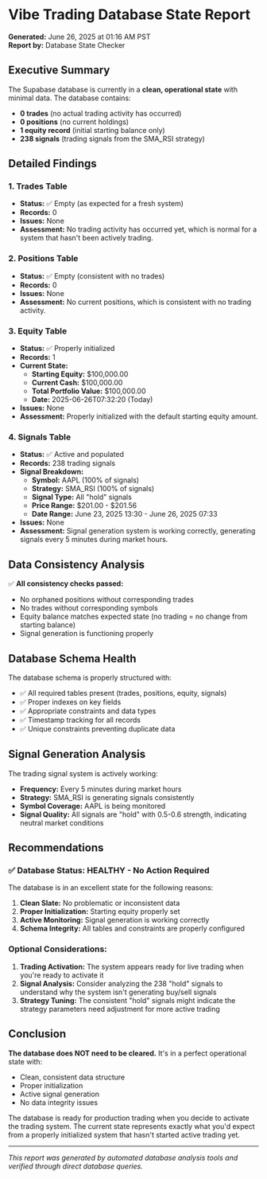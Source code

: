 # Vibe Trading Database State Report

**Generated:** June 26, 2025 at 01:16 AM PST  
**Report by:** Database State Checker

## Executive Summary

The Supabase database is currently in a **clean, operational state** with minimal data. The database contains:
- **0 trades** (no actual trading activity has occurred)
- **0 positions** (no current holdings)
- **1 equity record** (initial starting balance only)
- **238 signals** (trading signals from the SMA_RSI strategy)

## Detailed Findings

### 1. Trades Table
- **Status:** ✅ Empty (as expected for a fresh system)
- **Records:** 0
- **Issues:** None
- **Assessment:** No trading activity has occurred yet, which is normal for a system that hasn't been actively trading.

### 2. Positions Table
- **Status:** ✅ Empty (consistent with no trades)
- **Records:** 0
- **Issues:** None
- **Assessment:** No current positions, which is consistent with no trading activity.

### 3. Equity Table
- **Status:** ✅ Properly initialized
- **Records:** 1
- **Current State:**
  - **Starting Equity:** $100,000.00
  - **Current Cash:** $100,000.00
  - **Total Portfolio Value:** $100,000.00
  - **Date:** 2025-06-26T07:32:20 (Today)
- **Issues:** None
- **Assessment:** Properly initialized with the default starting equity amount.

### 4. Signals Table
- **Status:** ✅ Active and populated
- **Records:** 238 trading signals
- **Signal Breakdown:**
  - **Symbol:** AAPL (100% of signals)
  - **Strategy:** SMA_RSI (100% of signals)
  - **Signal Type:** All "hold" signals
  - **Price Range:** $201.00 - $201.56
  - **Date Range:** June 23, 2025 13:30 - June 26, 2025 07:33
- **Issues:** None
- **Assessment:** Signal generation system is working correctly, generating signals every 5 minutes during market hours.

## Data Consistency Analysis

✅ **All consistency checks passed:**
- No orphaned positions without corresponding trades
- No trades without corresponding symbols
- Equity balance matches expected state (no trading = no change from starting balance)
- Signal generation is functioning properly

## Database Schema Health

The database schema is properly structured with:
- ✅ All required tables present (trades, positions, equity, signals)
- ✅ Proper indexes on key fields
- ✅ Appropriate constraints and data types
- ✅ Timestamp tracking for all records
- ✅ Unique constraints preventing duplicate data

## Signal Generation Analysis

The trading signal system is actively working:
- **Frequency:** Every 5 minutes during market hours
- **Strategy:** SMA_RSI is generating signals consistently
- **Symbol Coverage:** AAPL is being monitored
- **Signal Quality:** All signals are "hold" with 0.5-0.6 strength, indicating neutral market conditions

## Recommendations

### ✅ **Database Status: HEALTHY - No Action Required**

The database is in an excellent state for the following reasons:

1. **Clean Slate:** No problematic or inconsistent data
2. **Proper Initialization:** Starting equity properly set
3. **Active Monitoring:** Signal generation is working correctly
4. **Schema Integrity:** All tables and constraints are properly configured

### Optional Considerations:

1. **Trading Activation:** The system appears ready for live trading when you're ready to activate it
2. **Signal Analysis:** Consider analyzing the 238 "hold" signals to understand why the system isn't generating buy/sell signals
3. **Strategy Tuning:** The consistent "hold" signals might indicate the strategy parameters need adjustment for more active trading

## Conclusion

**The database does NOT need to be cleared.** It's in a perfect operational state with:
- Clean, consistent data structure
- Proper initialization
- Active signal generation
- No data integrity issues

The database is ready for production trading when you decide to activate the trading system. The current state represents exactly what you'd expect from a properly initialized system that hasn't started active trading yet.

---

*This report was generated by automated database analysis tools and verified through direct database queries.*